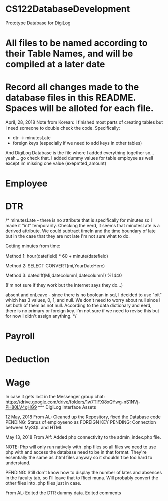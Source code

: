 # CS122DatabaseDevelopment
Prototype Database for DigiLog
# All files to be named according to their Table Names, and will be compiled at a later date
# Record all changes made to the database files in this README. Spaces will be alloted for each file.

April, 28, 2018
Note from Korean: I finished most parts of creating tables but I need someone to double check the code. 
Specifically:
- dtr -> minutesLate
- foreign keys (especially if we need to add keys in other tables)

And DigiLog Database is the file where I added everything together so... yeah... go check that.
I added dummy values for table employee as well except im missing one value (exepmted_amount)

# Employee

# DTR

/*
minutesLate - there is no attribute that is specifically for minutes so I made it "int" temporarily. 
Checking the eerd, it seems that minutesLate is a derived attribute. 
We could subtract timeIn and the time boundary of late but in the case that they are not late I'm not sure what to do.

Getting minutes from time: 

Method 1: hour(datefield) * 60 +  minute(datefield)

Method 2: SELECT CONVERT(mi,YourDateHere)

Method 3: datediff(Mi,datecolumn1,datecolumn1) %1440

(I'm not sure if they work but the internet says they do...)

absent and onLeave - since there is no boolean in sql, I decided to use "bit" which has 3 values, 0, 1, and null. 
We don't need to worry about null since I set both of them as not null. According to the data dictionary and eerd,
there is no primary or foreign key. I'm not sure if we need to revise this but for now I didn't assign anything.
*/

# Payroll

# Deduction

# Wage


In case it gets lost in the Messenger group chat:
https://drive.google.com/drive/folders/1w7TlFXi8xQYwg-nS1NVj-PH80LV4gHG9
^^^ DigiLog Interface Assets

12 May, 2018
From AL: Cleaned up the Repository, fixed the Database code
PENDING: Status of employeeno as FOREIGN KEY
PENDING: Connection between MySQL and HTML 

May 13, 2018
From Alf: Added php connectivity to the admin_index.php file. 

NOTE: Php will only run natively with .php files so all files we need to use php with and access the database need to be in that format.
They're essentially the same as .html files anyway so it shouldn't be too hard to understand.

PENDING: Still don't know how to display the number of lates and absences in the faculty tab, so I'll leave that to Ricci muna. Will probably convert the other files into .php files just in case.

From AL: Edited the DTR dummy data. Edited comments
